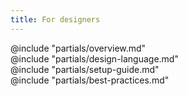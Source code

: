 ```yaml
---
title: For designers
---
```


<section data-tab="Overview">
    @include "partials/overview.md"
</section>

<section data-tab="Design language">
    @include "partials/design-language.md"
</section>

<section data-tab="Setup guide">
    @include "partials/setup-guide.md"
</section>

<section data-tab="Best practices">
    @include "partials/best-practices.md"
</section>

